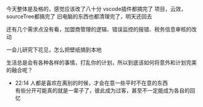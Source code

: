 今天整体是及格的，感觉应该改了八十分
vscode插件都搞完了
项目，云效，sourceTree都搞完了
旧电脑的东西也都清理完了，明天还回去

还有几个需求点没有看，加盟商管理的逻辑、错误监控的报错、税务信息审核的改动

一会儿研究下花见，怎么把壁纸搞到本地

生活总是会有各种各样的事情，打乱你的计划，所以到底该如何将意外和计划完美的融合呢？

- 22:14 人都是喜欢在离别的时候，才会在意一些平时不在意的东西<br>有些分开可能真的就是一辈子了，彼此成为过客，甚至不一定能成为各自的回忆